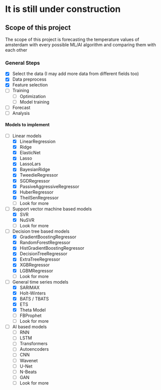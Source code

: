 # It is still under construction

## Scope of this project
The scope of this project is forecasting the temperature values of amsterdam with every possible ML/AI algorithm and comparing them with each other

### General Steps

- [X] Select the data (I may add more data from different fields too)
- [X] Data preprocess
- [X] Feature selection
- [ ] Training
	- [ ] Optimization
	- [ ] Model training
- [ ] Forecast
- [ ] Analysis

#### Models to implement

- [ ] Linear models
    - [X] LinearRegression 
    - [X] Ridge
    - [X] ElasticNet
    - [X] Lasso
    - [X] LassoLars
    - [X] BayesianRidge
    - [X] TweedieRegressor
    - [X] SGDRegressor
    - [X] PassiveAggressiveRegressor 
    - [X] HuberRegressor
    - [X] TheilSenRegressor
    - [ ] Look for more
- [ ] Support vector machine based models    
    - [X] SVR
    - [X] NuSVR
    - [ ] Look for more
- [ ] Decision tree based models
    - [X] GradientBoostingRegressor
    - [X] RandomForestRegressor
    - [X] HistGradientBoostingRegressor
    - [X] DecisionTreeRegressor
    - [X] ExtraTreeRegressor
    - [X] XGBRegressor
    - [X] LGBMRegressor
    - [ ] Look for more
- [ ] General time series models
    - [X] SARIMAX
    - [X] Holt-Winters
    - [X] BATS / TBATS
    - [X] ETS
    - [X] Theta Model
    - [ ] FBProphet
    - [ ] Look for more
- [ ] AI based models
    - [ ] RNN
    - [ ] LSTM
    - [ ] Transformers
    - [ ] Autoencoders
    - [ ] CNN
    - [ ] Wavenet
    - [ ] U-Net
    - [ ] N-Beats
    - [ ] GAN
    - [ ] Look for more
